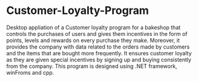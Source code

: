 # Customer-Loyalty-Program
Desktop appliation of a Customer loyalty program for a bakeshop that controls the purchases of users and gives them incentives in the form of points, levels and rewards on every purchase they make. Moreover, it provides the company with data related to the orders made by customers and the items that are bought more frequently. It ensures customer loyalty as they are given special incentives by signing up and buying consistently from the company. This program is designed using .NET framework, winFroms and cpp.
